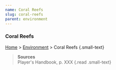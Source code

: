 ```yaml
---
name: Coral Reefs
slug: coral-reefs
parent: environment
---
```

### Coral Reefs
[Home](home) > [Environment](environment) > Coral Reefs {.small-text}



> **Sources** <br/>
> Player's Handbook, p. XXX
{.read .small-text}
